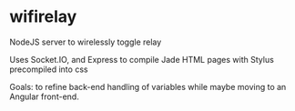 # wifirelay
NodeJS server to wirelessly toggle relay

Uses Socket.IO, and Express to compile Jade HTML pages with Stylus precompiled into css

Goals: to refine back-end handling of variables while maybe moving to an Angular front-end.
